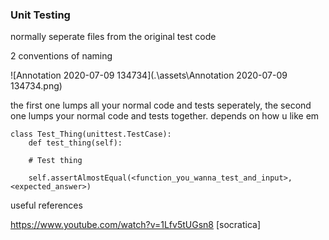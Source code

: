 ### Unit Testing



normally seperate files from the original test code



2 conventions of naming 

![Annotation 2020-07-09 134734](.\assets\Annotation 2020-07-09 134734.png)



the first one lumps all your normal code and tests seperately, the second one lumps your normal code and tests together. depends on how u like em



```
class Test_Thing(unittest.TestCase):
	def test_thing(self):
	
	# Test thing
	
	self.assertAlmostEqual(<function_you_wanna_test_and_input>, <expected_answer>)
```

















useful references 

https://www.youtube.com/watch?v=1Lfv5tUGsn8 [socratica]